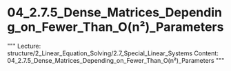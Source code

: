 # 04_2.7.5_Dense_Matrices_Depending_on_Fewer_Than_O(n²)_Parameters

"""
Lecture: structure/2_Linear_Equation_Solving/2.7_Special_Linear_Systems
Content: 04_2.7.5_Dense_Matrices_Depending_on_Fewer_Than_O(n²)_Parameters
"""

